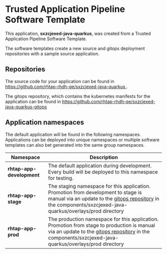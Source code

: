 # Trusted Application Pipeline Software Template

This application, **sxzcjexed-java-quarkus**, was created from a Trusted Application Pipeline Software Template.

The software templates create a new source and gitops deployment repositories with a sample source application. 

## Repositories

The source code for your application can be found in [https://github.com/rhtap-rhdh-qe/sxzcjexed-java-quarkus ](https://github.com/rhtap-rhdh-qe/sxzcjexed-java-quarkus ).
 
The gitops repository, which contains the kubernetes manifests for the application can be found in 
[https://github.com/rhtap-rhdh-qe/sxzcjexed-java-quarkus-gitops ](https://github.com/rhtap-rhdh-qe/sxzcjexed-java-quarkus-gitops ) 

## Application namespaces 

The default application will be found in the following namespaces. Applications can be deployed into unique namespaces or multiple software templates can also bet generated into the same group namespaces.  

|  Namespace   |  Description   |  
| -------- | -------- |   
| **rhtap-app-development** | The default application during development. Every build will be deployed to this namespace for testing. | 
| **rhtap-app-stage** | The staging namespace for this application. Promotion from development to stage is manual via an update to the [gitops repository](https://github.com/rhtap-rhdh-qe/sxzcjexed-java-quarkus-gitops ) in the components/sxzcjexed-java-quarkus/overlays/prod directory |  
| **rhtap-app-prod** | The production namespace for this application. Promotion from stage to production is manual via an update to the [gitops repository](https://github.com/rhtap-rhdh-qe/sxzcjexed-java-quarkus-gitops ) in the components/sxzcjexed-java-quarkus/overlays/prod directory | 